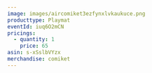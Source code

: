 ```yaml
---
image: images/aircomiket3ezfynxlvkaukuce.png
producttype: Playmat
eventId: iuq6O2mCN
pricings:
  - quantity: 1
    price: 65
asin: s-xSslbVYzx
merchandise: comiket
---
```


